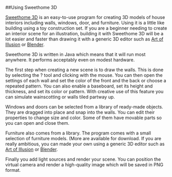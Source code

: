 ##Using Sweethome 3D

[Sweethome 3D](http://www.sweethome3d.com) is an easy-to-use program for
creating 3D models of house interiors including walls, windows, door, and
furniture. Using it is a little like building using a toy construction set. If
you are a beginner needing to create an interior scene for an illustration,
building it with Sweethome 3D will be a lot easier and faster than drawing it
with a generic 3D editor such as [Art of Illusion](../aoi/) or
[Blender](https://www.blender.org).

Sweethome 3D is written in Java which means that it will run most anywhere.
It performs acceptably even on modest hardware.

The first step when creating a new scene is to draw the walls. This is
done by selecting the ? tool and clicking with the mouse. You can then
open the settings of each wall and set the color of the front and the
back or choose a repeated pattern. You can also enable a baseboard,
set its height and thickness, and set its color or pattern. With creative
use of this feature you can simulate wainscotting or walls tiled partway
up.

Windows and doors can be selected from a library of ready-made objects.
They are dragged into place and snap into the walls. You can edit their
properties to change size and color. Some of them have movable parts
so you can open and close them.

Furniture also comes from a library. The program comes with a small selection
of furniture models. (More are available for download.  If you are really
ambitious, you can made your own using a generic 3D editor such as
[Art of Illusion](../aoi/) or [Blender](https://www.blender.org).

Finally you add light sources and render your scene. You can position
the virtual camera and render a high-quality image which will be
saved in PNG format.

